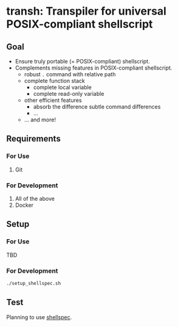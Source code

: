 # transh: Transpiler for universal POSIX-compliant shellscript

## Goal

- Ensure truly portable (= POSIX-compliant) shellscript.
- Complements missing features in POSIX-compliant shellscript.
  - robust `.` command with relative path
  - complete function stack
    - complete local variable
    - complete read-only variable
  - other efficient features
    - absorb the difference subtle command differences
    - ...
  - ... and more!

## Requirements

### For Use

1. Git

### For Development

1. All of the above
2. Docker

## Setup

### For Use

TBD

### For Development

```sh
./setup_shellspec.sh
```

## Test

Planning to use [shellspec](https://github.com/shellspec/shellspec).
